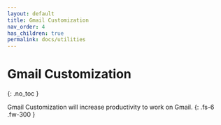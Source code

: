 ```yaml
---
layout: default
title: Gmail Customization
nav_order: 4
has_children: true
permalink: docs/utilities
---
```


# Gmail Customization
{: .no_toc }

Gmail Customization will increase productivity to work on Gmail.
{: .fs-6 .fw-300 }

